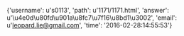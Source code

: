 {'username': u's0113', 'path': u'1171/1171.html', 'answer': u'\u4e0d\u80fd\u901a\u8fc7\u7f16\u8bd1\u3002', 'email': u'leopard.lie@gmail.com', 'time': '2016-02-28:14:55:53'}